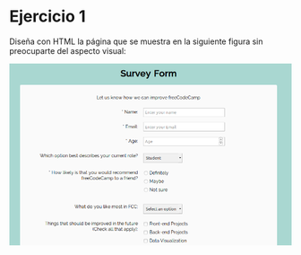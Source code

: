 # Ejercicio 1

Diseña con HTML la página que se muestra en la siguiente figura sin preocuparte del aspecto visual:

![Ejemplo página](./ejemplo.png)

